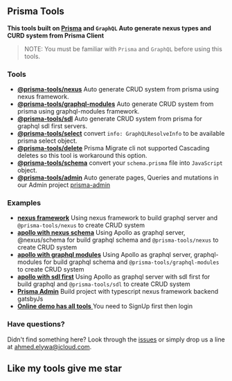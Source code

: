 ## Prisma Tools

**This tools built on [Prisma](https://prisma.io) and `GraphQL` Auto generate nexus types and CURD system from Prisma Client**

> NOTE: You must be familiar with `Prisma` and `GraphQL` before using this tools.

### Tools

- [**@prisma-tools/nexus**](./packages/nexus) Auto generate CRUD system from prisma using nexus framework.
- [**@prisma-tools/graphql-modules**](./packages/graphql-modules) Auto generate CRUD system from prisma using graphql-modules framework.
- [**@prisma-tools/sdl**](./packages/sdl) Auto generate CRUD system from prisma for graphql sdl first servers.
- [**@prisma-tools/select**](./packages/select) convert `info: GraphQLResolveInfo` to be available prisma select object.
- [**@prisma-tools/delete**](./packages/delete) Prisma Migrate cli not supported Cascading deletes so this tool is workaround this option.
- [**@prisma-tools/schema**](./packages/schema) convert your `schema.prisma` file into `JavaScript` object.
- [**@prisma-tools/admin**](./packages/admin) Auto generate pages, Queries and mutations in our Admin project [prisma-admin](./examples/admin-gatsby)

### Examples

- [**nexus framework**](./examples/nexus) Using nexus framework to build graphql server and `@prisma-tools/nexus` to create CRUD system
- [**apollo with nexus schema**](./examples/apollo-nexus-schema) Using Apollo as graphql server, @nexus/schema for build graphql schema and `@prisma-tools/nexus` to create CRUD system
- [**apollo with graphql modules**](./examples/graphql-modules) Using Apollo as graphql server, graphql-modules for build graphql schema and `@prisma-tools/graphql-modules` to create CRUD system
- [**apollo with sdl first**](./examples/apollo-sdl-first) Using Apollo as graphql server with sdl first for build graphql and `@prisma-tools/sdl` to create CRUD system
- [**Prisma Admin**](./examples/admin-gatsby) Build project with typescript nexus framework backend gatsbyJs
- [**Online demo has all tools** ](http://prisma-admin.ahmedelywa.com/) You need to SignUp first then login

### Have questions?

Didn't find something here? Look through the [issues](https://github.com/AhmedElywa/prisma-tools/issues) or simply drop us a line at <ahmed.elywa@icloud.com>.

## Like my tools give me star
